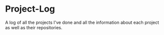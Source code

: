 # Project-Log
A log of all the projects I've done and all the information about each project as well as their repositories.
